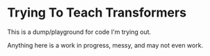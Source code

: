 # Trying To Teach Transformers 

This is a dump/playground for code I'm trying out. 

Anything here is a work in progress, messy, and may not even work. 
